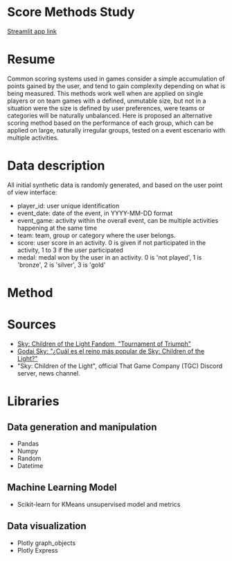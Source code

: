 # Score Methods Study #

[Streamlit app link](https://scoremethods.streamlit.app/)

# Resume

Common scoring systems used in games consider a simple accumulation of points gained by the user, and tend to gain complexity
depending on what is being measured. This methods work well when are applied on single players or on team games with a defined,
unmutable size, but not in a situation were the size is defined by user preferences, were teams or categories will be naturally
unbalanced. Here is proposed an alternative scoring method based on the performance of each group, which can be
applied on large, naturally irregular groups, tested on a event escenario with multiple activities.

# Data description

All initial synthetic data is randomly generated, and based on the user point of view interface:

- player_id: user unique identification
- event_date: date of the event, in YYYY-MM-DD format
- event_game: activity within the overall event, can be multiple activities happening at the same time
- team: team, group or category where the user belongs.
- score: user score in an activity. 0 is given if not participated in the activity, 1 to 3 if the user participated
- medal: medal won by the user in an activity. 0 is 'not played', 1 is 'bronze', 2 is 'silver', 3 is 'gold'

# Method

# Sources

- [Sky: Children of the Light Fandom, "Tournament of Triumph"](https://sky-children-of-the-light.fandom.com/wiki/Tournament_of_Triumph)
- [Godai Sky: "¿Cuál es el reino más popular de Sky: Children of the Light?"](https://youtu.be/06E3c04gVlA)
- "Sky: Children of the Light", official That Game Company (TGC) Discord server, news channel.

# Libraries

## Data generation and manipulation
- Pandas
- Numpy
- Random
- Datetime

## Machine Learning Model
- Scikit-learn for KMeans unsupervised model and metrics

## Data visualization
- Plotly graph_objects
- Plotly Express
